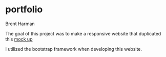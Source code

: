 # portfolio
Brent Harman

The goal of this project was to make a responsive website that duplicated this [mock up](https://storage.googleapis.com/supplemental_media/udacityu/2655898586/design-mockup-portfolio.pdf)

I utilized the bootstrap framework when developing this website.

